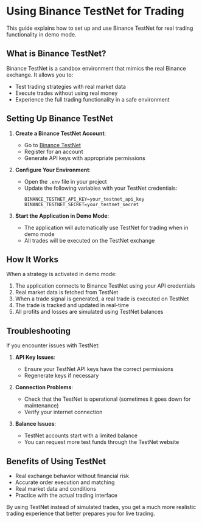 # Using Binance TestNet for Trading

This guide explains how to set up and use Binance TestNet for real trading functionality in demo mode.

## What is Binance TestNet?

Binance TestNet is a sandbox environment that mimics the real Binance exchange. It allows you to:

- Test trading strategies with real market data
- Execute trades without using real money
- Experience the full trading functionality in a safe environment

## Setting Up Binance TestNet

1. **Create a Binance TestNet Account**:
   - Go to [Binance TestNet](https://testnet.binance.vision/)
   - Register for an account
   - Generate API keys with appropriate permissions

2. **Configure Your Environment**:
   - Open the `.env` file in your project
   - Update the following variables with your TestNet credentials:
     ```
     BINANCE_TESTNET_API_KEY=your_testnet_api_key
     BINANCE_TESTNET_SECRET=your_testnet_secret
     ```

3. **Start the Application in Demo Mode**:
   - The application will automatically use TestNet for trading when in demo mode
   - All trades will be executed on the TestNet exchange

## How It Works

When a strategy is activated in demo mode:

1. The application connects to Binance TestNet using your API credentials
2. Real market data is fetched from TestNet
3. When a trade signal is generated, a real trade is executed on TestNet
4. The trade is tracked and updated in real-time
5. All profits and losses are simulated using TestNet balances

## Troubleshooting

If you encounter issues with TestNet:

1. **API Key Issues**:
   - Ensure your TestNet API keys have the correct permissions
   - Regenerate keys if necessary

2. **Connection Problems**:
   - Check that the TestNet is operational (sometimes it goes down for maintenance)
   - Verify your internet connection

3. **Balance Issues**:
   - TestNet accounts start with a limited balance
   - You can request more test funds through the TestNet website

## Benefits of Using TestNet

- Real exchange behavior without financial risk
- Accurate order execution and matching
- Real market data and conditions
- Practice with the actual trading interface

By using TestNet instead of simulated trades, you get a much more realistic trading experience that better prepares you for live trading.
